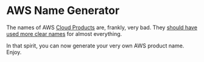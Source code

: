 # AWS Name Generator

The names of AWS [Cloud Products](https://aws.amazon.com/products/) are, frankly, very bad. They [should have used more clear names](https://expeditedsecurity.com/aws-in-plain-english/) for almost everything.

In that spirit, you can now generate your very own AWS product name. Enjoy.

